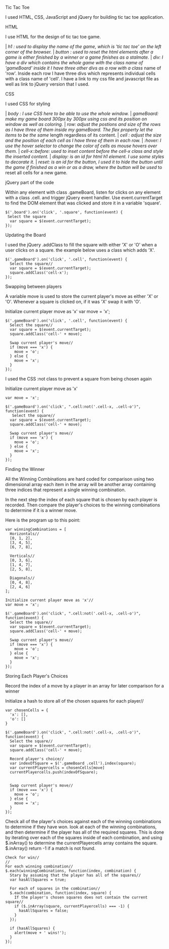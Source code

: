 Tic Tac Toe

I used HTML, CSS, JavaScript and jQuery for building tic tac toe application.

HTML

I use HTML for the design of tic tac toe game.

| *h1 : used to display the name of the game, which is 'tic tac toe' on the left corner of the browser.*
| *button : used to reset the html elements after a game is either finished by a winner or a game finishes as a stalmate.*
| *div: I have a div which contains the whole game with the class name of 'gameBoard' inside it I have three other divs as a row with a class* name of 'row'. Inside each row I have three divs which represents individual cells with a class name of 'cell'.
I have a link to my css file and javascript file as well as link to jQuery version that I used.

CSS

I used CSS for styling

| *body : I use CSS here to be able to use the whole window.*
| *gameBoard: make my game board 300px by 300px using css and its position on window as well as coloring.*
| *row: adjust the postions and size of the rows as I have three of them inside my gameBoard. The flex property let the items to be the same* length regardless of its content.
| *cell : adjust the size and the position of each cell as I have three of them in each row.*
| *:hover: I use the hover selector to change the color of cells as mouse hovers over them.*
| *cell-x::before: used to inset content before the cell-x class and style the inserted content.*
| *display: is an id for html h1 element. I use some styles to decorate it.*
| *reset: is an id for the button, I used it to hide the button until the game if finished as a win or as a draw, where the button will be used* to reset all cells for a new game.

jQuery part of the code

Within any element with class .gameBoard, listen for clicks on any element with a class .cell. and trigger jQuery event handler. Use event.currentTarget to find the DOM element that was clicked and store it in a variable 'square'.

```
$('.board').on('click', '.square', function(event) {
 Select the square
  var square = $(event.currentTarget);
});
```
Updating the Board

I used the jQuery .addClass to fill the square with either 'X' or 'O' when a user clicks on a square.
the example below uses a class which adds 'X'.
```
$('.gameBoard').on('click', '.cell', function(event) {
  Select the square//
  var square = $(event.currentTarget);
  square.addClass('cell-x');
});
```
Swapping between players

A variable move is used to store the current player's move as either 'X' or 'O'. Whenever a square is clicked on,
if it was 'X' swap it with 'O'.

Initialize current player move as 'x'
var move = 'x';
```
$('.gameBoard').on('click', '.cell', function(event) {
  Select the square//
  var square = $(event.currentTarget);
  square.addClass('cell-' + move);

  Swap current player's move//
  if (move === 'x') {
    move = 'o';
  } else {
    move = 'x';
  }
});
```
I used the CSS :not class to prevent a square from being chosen again

Initialize current player move as 'x'
```
var move = 'x';

$('.gameBoard').on('click', ".cell:not('.cell-x, .cell-o')", function(event) {
   Select the square//
  var square = $(event.currentTarget);
  square.addClass('cell-' + move);

  Swap current player's move//
  if (move === 'x') {
    move = 'o';
  } else {
    move = 'x';
  }
});
```
Finding the Winner

All the Winning Combinations are hard coded for comparison using two dimensional array each item in the array will be another array containing
three indices that represent a single winning combination.

In the next step the index of each square that is chosen by each player  is recorded. Then compare the player's choices to the winning combinations to determine if it is a winner move.

Here is the program up to this point:
```
var winningCombinations = [
  Horizontals//
  [0, 1, 2],
  [3, 4, 5],
  [6, 7, 8],

  Verticals//
  [0, 3, 6],
  [1, 4, 7],
  [2, 5, 8],

  Diagonals//
  [0, 4, 8],
  [2, 4, 6]
];

Initialize current player move as 'x'//
var move = 'x';

$('.gameBoard').on('click', ".cell:not('.cell-x, .cell-o')", function(event) {
  Select the square//
  var square = $(event.currentTarget);
  square.addClass('cell-' + move);

  Swap current player's move//
  if (move === 'x') {
    move = 'o';
  } else {
    move = 'x';
  }
});
```
Storing Each Player's Choices

Record the index of a move by a player in an array for later comparison for a winner

Initialize a hash to store all of the chosen squares for each player//
```
var chosenCells = {
  'x': [],
  'o': []
}

$('.gameBoard').on('click', ".cell:not('.cell-x, .cell-o')", function(event) {
  Select the square//
  var square = $(event.currentTarget);
  square.addClass('cell-' + move);

  Record player's choice//
  var indexOfSquare = $('.gameBoard .cell').index(square);
  var currentPlayercells = chosenCells[move]
  currentPlayercells.push(indexOfSquare);


  Swap current player's move//   
  if (move === 'x') {
    move = 'o';
  } else {
    move = 'x';
  }
});
```

Check all of the player's choices against each of the winning combinations to determine if they have won.
look at each of the winning combinations, and then determine if the player has all of the required squares. This is done by iterating over each of the squares inside of each combination, and using $.inArray() to determine the currentPlayercells array contains the square. $.inArray() return -1 if a match is not found.

```
Check for win//
//
For each winning combination//
$.each(winningCombinations, function(index, combination) {
  Stary by assuming that the player has all of the squares//
  var hasAllSquares = true;

  For each of squares in the combination//
  $.each(combination, function(index, square) {
    If the player's chosen squares does not contain the current square//
    if ($.inArray(square, currentPlayercells) === -1) {
      hasAllSquares = false;
    }
  });

  if (hasAllSquares) {
    alert(move + ' wins!');
  }
});
```
